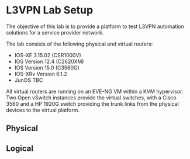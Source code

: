 # L3VPN Lab Setup 
The objective of this lab is to provide a platform to test L3VPN automation solutions for a service provider network.

The lab consists of the following physical and virtual routers:
- IOS-XE 3.15.02 (CSR1000V)
- IOS Version 12.4 (C2620XM)
- IOS Version 15.0 (C3560G) 
- IOS-XRv Version 6.1.2
- JunOS TBC

All virtual routers are running on an EVE-NG VM within a KVM hypervisor. Two Open vSwitch instances provide the virtual switches, with a Cisco 3560 and a HP 1920G switch providing the trunk links from the physical devices to the virtual platform.


## Physical



## Logical



